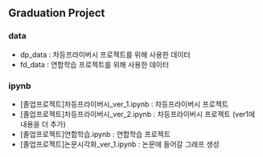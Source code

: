 ## Graduation Project

### data
- dp_data : 차등프라이버시 프로젝트를 위해 사용한 데이터
- fd_data : 연합학습 프로젝트를 위해 사용한 데이터

### ipynb
- [졸업프로젝트]차등프라이버시_ver_1.ipynb : 차등프라이버시 프로젝트
- [졸업프로젝트]차등프라이버시_ver_2.ipynb : 차등프라이버시 프로젝트 (ver1에 내용을 더 추가)
- [졸업프로젝트]연합학습.ipynb : 연합학습 프로젝트
- [졸업프로젝트]논문시각화_ver_1.ipynb : 논문에 들어갈 그래프 생성

